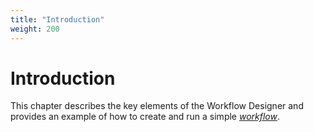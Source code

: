 ```yaml
---
title: "Introduction"
weight: 200
---
```


# Introduction

This chapter describes the key elements of the Workflow Designer and provides an example of how to create and run a simple [_workflow_](workflow-elements-and-connections).